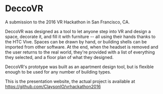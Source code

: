 # DeccoVR

A submission to the 2016 VR Hackathon in San Francisco, CA. 

DeccoVR was designed as a tool to let anyone step into VR and design a space, decorate it, and fill it with furniture -- all using their hands thanks to the HTC Vive. Spaces can be drawn by hand, or building shells can be imported from other software. At the end, when the headset is removed and the user returns to the real world, they're provided with a list of everything they selected, and a floor plan of what they designed. 

DeccoVR's prototype was built as an apartment design tool, but is flexible enough to be used for any number of building types.

This is the presentation website, the actual project is available at https://github.com/ClaysonIO/vrhackathon2016
